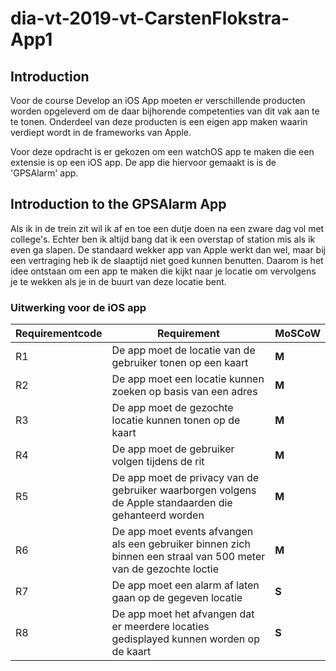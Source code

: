 # dia-vt-2019-vt-CarstenFlokstra-App1

## Introduction
Voor de course Develop an iOS App moeten er verschillende producten worden opgeleverd om de daar bijhorende competenties van dit vak aan te te tonen. Onderdeel van deze producten is een eigen app maken waarin verdiept wordt in de frameworks van Apple. 

Voor deze opdracht is er gekozen om een watchOS app te maken die een extensie is op een iOS app. De app die hiervoor gemaakt is is de 'GPSAlarm' app.

## Introduction to the GPSAlarm App
Als ik in de trein zit wil ik af en toe een dutje doen na een zware dag vol met college's. Echter ben ik altijd bang dat ik een overstap of station mis als ik even ga slapen. De standaard wekker app van Apple werkt dan wel, maar bij een vertraging heb ik de slaaptijd niet goed kunnen benutten. Daarom is het idee ontstaan om een app te maken die kijkt naar je locatie om vervolgens je te wekken als je in de buurt van deze locatie bent.

### Uitwerking voor de iOS app
| Requirementcode        | Requirement    | MoSCoW  |
| ------------- |-------------| -----|
| R1   | De app moet de locatie van de gebruiker tonen op een kaart | **M** |
| R2    | De app moet een locatie kunnen zoeken op basis van een adres      |   **M** |
| R3 | De app moet de gezochte locatie kunnen tonen op de kaart     |    **M** |
| R4 | De app moet de gebruiker volgen tijdens de rit     |    **M** |
| R5 | De app moet de privacy van de gebruiker waarborgen volgens de Apple standaarden die gehanteerd worden     |    **M** |
| R6 | De app moet events afvangen als een gebruiker binnen zich binnen een straal van 500 meter van de gezochte loctie  |    **M** |
| R7 | De app moet een alarm af laten gaan op de gegeven locatie  |    **S** |
| R8 | De app moet het afvangen dat er meerdere locaties gedisplayed kunnen worden op de kaart  |    **S** |










